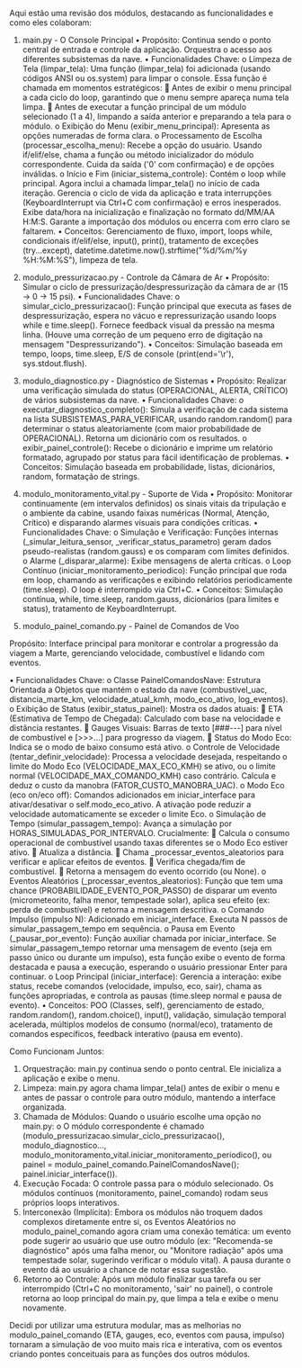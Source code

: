 Aqui estão uma revisão dos módulos, destacando as funcionalidades e como eles colaboram:

1. main.py - O Console Principal 
•	Propósito: Continua sendo o ponto central de entrada e controle da aplicação. Orquestra o acesso aos diferentes subsistemas da nave.
•	Funcionalidades Chave: 
o	Limpeza de Tela (limpar_tela): Uma função (limpar_tela) foi adicionada (usando códigos ANSI ou os.system) para limpar o console. Essa função é chamada em momentos estratégicos: 
	Antes de exibir o menu principal a cada ciclo do loop, garantindo que o menu sempre apareça numa tela limpa.
	Antes de executar a função principal de um módulo selecionado (1 a 4), limpando a saída anterior e preparando a tela para o módulo.
o	Exibição do Menu (exibir_menu_principal): Apresenta as opções numeradas de forma clara.
o	Processamento de Escolha (processar_escolha_menu): Recebe a opção do usuário. Usando if/elif/else, chama a função ou método inicializador do módulo correspondente. Cuida da saída ('0' com confirmação) e de opções inválidas.
o	Início e Fim (iniciar_sistema_controle): Contém o loop while principal. Agora inclui a chamada limpar_tela() no início de cada iteração. Gerencia o ciclo de vida da aplicação e trata interrupções (KeyboardInterrupt via Ctrl+C com confirmação) e erros inesperados. Exibe data/hora na inicialização e finalização no formato dd/MM/AA H:M:S. Garante a importação dos módulos ou encerra com erro claro se faltarem.
•	Conceitos: Gerenciamento de fluxo, import, loops while, condicionais if/elif/else, input(), print(), tratamento de exceções (try...except), datetime.datetime.now().strftime("%d/%m/%y %H:%M:%S"), limpeza de tela.

2. modulo_pressurizacao.py - Controle da Câmara de Ar
•	Propósito: Simular o ciclo de pressurização/despressurização da câmara de ar (15 -> 0 -> 15 psi).
•	Funcionalidades Chave: 
o	simular_ciclo_pressurizacao(): Função principal que executa as fases de despressurização, espera no vácuo e repressurização usando loops while e time.sleep(). Fornece feedback visual da pressão na mesma linha. (Houve uma correção de um pequeno erro de digitação na mensagem "Despressurizando").
•	Conceitos: Simulação baseada em tempo, loops, time.sleep, E/S de console (print(end='\r'), sys.stdout.flush).

3. modulo_diagnostico.py - Diagnóstico de Sistemas
•	Propósito: Realizar uma verificação simulada do status (OPERACIONAL, ALERTA, CRÍTICO) de vários subsistemas da nave.
•	Funcionalidades Chave: 
o	executar_diagnostico_completo(): Simula a verificação de cada sistema na lista SUBSISTEMAS_PARA_VERIFICAR, usando random.random() para determinar o status aleatoriamente (com maior probabilidade de OPERACIONAL). Retorna um dicionário com os resultados.
o	exibir_painel_controle(): Recebe o dicionário e imprime um relatório formatado, agrupado por status para fácil identificação de problemas.
•	Conceitos: Simulação baseada em probabilidade, listas, dicionários, random, formatação de strings.

4. modulo_monitoramento_vital.py - Suporte de Vida
•	Propósito: Monitorar continuamente (em intervalos definidos) os sinais vitais da tripulação e o ambiente da cabine, usando faixas numéricas (Normal, Atenção, Crítico) e disparando alarmes visuais para condições críticas.
•	Funcionalidades Chave: 
o	Simulação e Verificação: Funções internas (_simular_leitura_sensor, _verificar_status_parametro) geram dados pseudo-realistas (random.gauss) e os comparam com limites definidos.
o	Alarme (_disparar_alarme): Exibe mensagens de alerta críticas.
o	Loop Contínuo (iniciar_monitoramento_periodico): Função principal que roda em loop, chamando as verificações e exibindo relatórios periodicamente (time.sleep). O loop é interrompido via Ctrl+C.
•	Conceitos: Simulação contínua, while, time.sleep, random.gauss, dicionários (para limites e status), tratamento de KeyboardInterrupt.

5. modulo_painel_comando.py - Painel de Comandos de Voo 

Propósito: Interface principal para monitorar e controlar a progressão da viagem a Marte, gerenciando velocidade, combustível e lidando com eventos.

•	Funcionalidades Chave: 
o	Classe PainelComandosNave: Estrutura Orientada a Objetos que mantém o estado da nave (combustivel_uac, distancia_marte_km, velocidade_atual_kmh, modo_eco_ativo, log_eventos).
o	Exibição de Status (exibir_status_painel): Mostra os dados atuais: 
	ETA (Estimativa de Tempo de Chegada): Calculado com base na velocidade e distância restantes.
	Gauges Visuais: Barras de texto [###---] para nível de combustível e [>>>...] para progresso da viagem.
	Status do Modo Eco: Indica se o modo de baixo consumo está ativo.
o	Controle de Velocidade (tentar_definir_velocidade): Processa a velocidade desejada, respeitando o limite do Modo Eco (VELOCIDADE_MAX_ECO_KMH) se ativo, ou o limite normal (VELOCIDADE_MAX_COMANDO_KMH) caso contrário. Calcula e deduz o custo da manobra (FATOR_CUSTO_MANOBRA_UAC).
o	Modo Eco (eco on/eco off): Comandos adicionados em iniciar_interface para ativar/desativar o self.modo_eco_ativo. A ativação pode reduzir a velocidade automaticamente se exceder o limite Eco.
o	Simulação de Tempo (simular_passagem_tempo): Avança a simulação por HORAS_SIMULADAS_POR_INTERVALO. Crucialmente: 
	Calcula o consumo operacional de combustível usando taxas diferentes se o Modo Eco estiver ativo.
	Atualiza a distância.
	Chama _processar_eventos_aleatorios para verificar e aplicar efeitos de eventos.
	Verifica chegada/fim de combustível.
	Retorna a mensagem do evento ocorrido (ou None).
o	Eventos Aleatórios (_processar_eventos_aleatorios): Função que tem uma chance (PROBABILIDADE_EVENTO_POR_PASSO) de disparar um evento (micrometeorito, falha menor, tempestade solar), aplica seu efeito (ex: perda de combustível) e retorna a mensagem descritiva.
o	Comando Impulso (impulso N): Adicionado em iniciar_interface. Executa N passos de simular_passagem_tempo em sequência.
o	Pausa em Evento (_pausar_por_evento): Função auxiliar chamada por iniciar_interface. Se simular_passagem_tempo retornar uma mensagem de evento (seja em passo único ou durante um impulso), esta função exibe o evento de forma destacada e pausa a execução, esperando o usuário pressionar Enter para continuar.
o	Loop Principal (iniciar_interface): Gerencia a interação: exibe status, recebe comandos (velocidade, impulso, eco, sair), chama as funções apropriadas, e controla as pausas (time.sleep normal e pausa de evento).
•	Conceitos: POO (Classes, self), gerenciamento de estado, random.random(), random.choice(), input(), validação, simulação temporal acelerada, múltiplos modelos de consumo (normal/eco), tratamento de comandos específicos, feedback interativo (pausa em evento).

Como Funcionam Juntos:

1.	Orquestração: main.py continua sendo o ponto central. Ele inicializa a aplicação e exibe o menu.
2.	Limpeza: main.py agora chama limpar_tela() antes de exibir o menu e antes de passar o controle para outro módulo, mantendo a interface organizada.
3.	Chamada de Módulos: Quando o usuário escolhe uma opção no main.py: 
o	O módulo correspondente é chamado (modulo_pressurizacao.simular_ciclo_pressurizacao(), modulo_diagnostico..., modulo_monitoramento_vital.iniciar_monitoramento_periodico(), ou painel = modulo_painel_comando.PainelComandosNave(); painel.iniciar_interface()).
4.	Execução Focada: O controle passa para o módulo selecionado. Os módulos contínuos (monitoramento, painel_comando) rodam seus próprios loops interativos.
5.	Interconexão (Implícita): Embora os módulos não troquem dados complexos diretamente entre si, os Eventos Aleatórios no modulo_painel_comando agora criam uma conexão temática: um evento pode sugerir ao usuário que use outro módulo (ex: "Recomenda-se diagnóstico" após uma falha menor, ou "Monitore radiação" após uma tempestade solar, sugerindo verificar o módulo vital). A pausa durante o evento dá ao usuário a chance de notar essa sugestão.
6.	Retorno ao Controle: Após um módulo finalizar sua tarefa ou ser interrompido (Ctrl+C no monitoramento, 'sair' no painel), o controle retorna ao loop principal do main.py, que limpa a tela e exibe o menu novamente.

Decidi por utilizar uma estrutura modular, mas as melhorias no modulo_painel_comando (ETA, gauges, eco, eventos com pausa, impulso) tornaram a simulação de voo muito mais rica e interativa, com os eventos criando pontes conceituais para as funções dos outros módulos.
